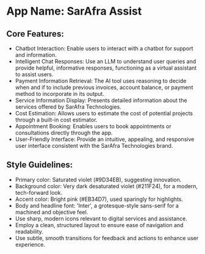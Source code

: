 # **App Name**: SarAfra Assist

## Core Features:

- Chatbot Interaction: Enable users to interact with a chatbot for support and information.
- Intelligent Chat Responses: Use an LLM to understand user queries and provide helpful, informative responses, functioning as a virtual assistant to assist users.
- Payment Information Retrieval: The AI tool uses reasoning to decide when and if to include previous invoices, account balance, or payment method to incorporate in its output.
- Service Information Display: Presents detailed information about the services offered by SarAfra Technologies.
- Cost Estimation: Allows users to estimate the cost of potential projects through a built-in cost estimator.
- Appointment Booking: Enables users to book appointments or consultations directly through the app.
- User-Friendly Interface: Provide an intuitive, appealing, and responsive user interface consistent with the SarAfra Technologies brand.

## Style Guidelines:

- Primary color: Saturated violet (#9D34EB), suggesting innovation.
- Background color: Very dark desaturated violet (#211F24), for a modern, tech-forward look.
- Accent color: Bright pink (#EB34D7), used sparingly for highlights.
- Body and headline font: 'Inter', a grotesque-style sans-serif for a machined and objective feel.
- Use sharp, modern icons relevant to digital services and assistance.
- Employ a clean, structured layout to ensure ease of navigation and readability.
- Use subtle, smooth transitions for feedback and actions to enhance user experience.